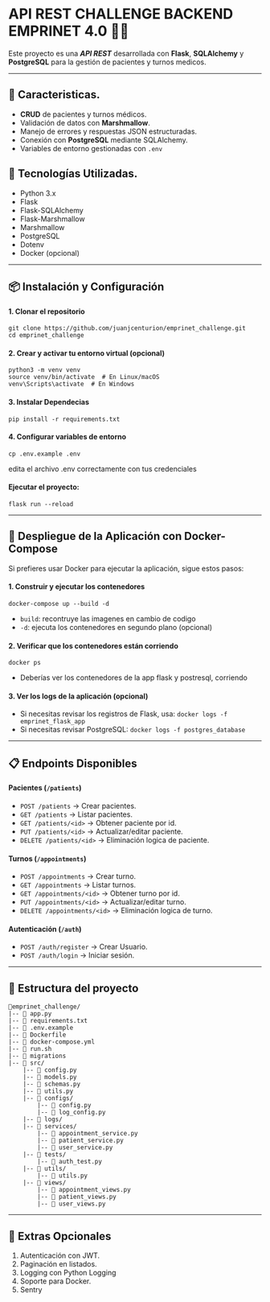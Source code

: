 # API REST CHALLENGE BACKEND EMPRINET 4.0 🏥🐍

Este proyecto es una ***API REST*** desarrollada con __Flask__, __SQLAlchemy__ y __PostgreSQL__ para la gestión de pacientes y turnos medicos.

____
## 📌 Caracteristicas.
- __CRUD__ de pacientes y turnos médicos.
- Validación de datos con __Marshmallow__.
- Manejo de errores y respuestas JSON estructuradas.
- Conexión con __PostgreSQL__ mediante SQLAlchemy.
- Variables de entorno gestionadas con `.env`

## 🚀 Tecnologías Utilizadas.
- Python 3.x
- Flask
- Flask-SQLAlchemy
- Flask-Marshmallow
- Marshmallow
- PostgreSQL
- Dotenv
- Docker (opcional)

____

## 📦 Instalación y Configuración

#### 1. Clonar el repositorio
```
git clone https://github.com/juanjcenturion/emprinet_challenge.git
cd emprinet_challenge
```
#### 2. Crear y activar tu entorno virtual (opcional)
```
python3 -m venv venv
source venv/bin/activate  # En Linux/macOS
venv\Scripts\activate  # En Windows
```
#### 3. Instalar Dependecias
```
pip install -r requirements.txt
```
#### 4. Configurar variables de entorno
```
cp .env.example .env
```
edita el archivo .env correctamente con tus credenciales

#### Ejecutar el proyecto:
```
flask run --reload
```
____
## 🐳 Despliegue de la Aplicación con Docker-Compose
Si prefieres usar Docker para ejecutar la aplicación, sigue estos pasos:
#### 1️. Construir y ejecutar los contenedores

`docker-compose up --build -d`
- `build`: recontruye las imagenes en cambio de codigo
- `-d`: ejecuta los contenedores en segundo plano (opcional)

#### 2. Verificar que los contenedores están corriendo
```docker ps```
- Deberías ver los contenedores de la app flask y postresql, corriendo

#### 3. Ver los logs de la aplicación (opcional)
- Si necesitas revisar los registros de Flask, usa:
`docker logs -f emprinet_flask_app`
- Si necesitas revisar PostgreSQL:
`docker logs -f postgres_database`
____

## 📋 Endpoints Disponibles

#### Pacientes (`/patients`)
- `POST /patients` -> Crear pacientes.
- `GET /patients` -> Listar pacientes.
- `GET /patients/<id>` -> Obtener paciente por id.
- `PUT /patients/<id>` -> Actualizar/editar paciente.
- `DELETE /patients/<id>` -> Eliminación logica de paciente.

#### Turnos (`/appointments`)
- `POST /appointments` -> Crear turno.
- `GET /appointments` -> Listar turnos.
- `GET /appointments/<id>` -> Obtener turno por id.
- `PUT /appointments/<id>` -> Actualizar/editar turno.
- `DELETE /appointments/<id>` -> Eliminación logica de turno.

#### Autenticación (`/auth`)
- `POST /auth/register` -> Crear Usuario.
- `POST /auth/login` -> Iniciar sesión.

____
## 📂 Estructura del proyecto
```
📁emprinet_challenge/
|-- 📄 app.py    
|-- 📄 requirements.txt
|-- 📄 .env.example
|-- 📄 Dockerfile
|-- 📄 docker-compose.yml
|-- 📄 run.sh
|-- 📁 migrations
|-- 📁 src/
    |-- 📄 config.py
    |-- 📄 models.py
    |-- 📄 schemas.py
    |-- 📄 utils.py
    |-- 📁 configs/
        |-- 📄 config.py
        |-- 📄 log_config.py
    |-- 📁 logs/
    |-- 📁 services/
        |-- 📄 appointment_service.py
        |-- 📄 patient_service.py
        |-- 📄 user_service.py
    |-- 📁 tests/
        |-- 📄 auth_test.py
    |-- 📁 utils/
        |-- 📄 utils.py
    |-- 📁 views/
        |-- 📄 appointment_views.py
        |-- 📄 patient_views.py
        |-- 📄 user_views.py
```

____

## 🔐 Extras Opcionales
1. Autenticación con JWT.
2. Paginación en listados.
3. Logging con Python Logging
4. Soporte para Docker.
5. Sentry